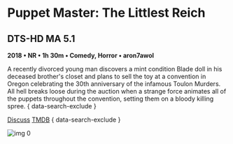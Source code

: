 # Puppet Master: The Littlest Reich

## DTS-HD MA 5.1

**2018 • NR • 1h 30m • Comedy, Horror • aron7awol**

A recently divorced young man discovers a mint condition Blade doll in his deceased brother's closet and plans to sell the toy at a convention in Oregon celebrating the 30th anniversary of the infamous Toulon Murders. All hell breaks loose during the auction when a strange force animates all of the puppets throughout the convention, setting them on a bloody killing spree.
{ data-search-exclude }

[Discuss](https://www.avsforum.com/threads/bass-eq-for-filtered-movies.2995212/post-56898696)  [TMDB](https://www.themoviedb.org/movie/396321)
{ data-search-exclude }

![img 0](https://i.imgur.com/xPvM8yr.jpg)


